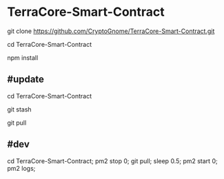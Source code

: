 # TerraCore-Smart-Contract


git clone https://github.com/CryptoGnome/TerraCore-Smart-Contract.git

cd TerraCore-Smart-Contract

npm install


#update
--------

cd TerraCore-Smart-Contract

git stash

git pull

#dev
---------
cd TerraCore-Smart-Contract; pm2 stop 0; git pull; sleep 0.5; pm2 start 0; pm2 logs;
